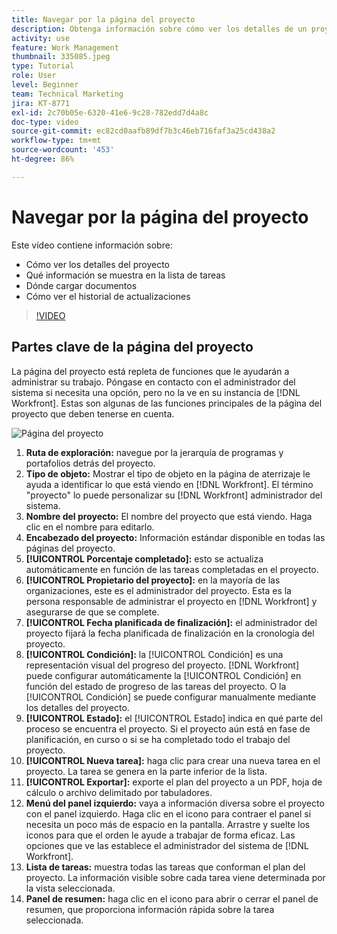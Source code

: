 ```yaml
---
title: Navegar por la página del proyecto
description: Obtenga información sobre cómo ver los detalles de un proyecto, qué información aparece en la lista de tareas, dónde cargar documentos y cómo ver el historial de actualizaciones en  [!DNL  Workfront].
activity: use
feature: Work Management
thumbnail: 335085.jpeg
type: Tutorial
role: User
level: Beginner
team: Technical Marketing
jira: KT-8771
exl-id: 2c70b05e-6320-41e6-9c28-782edd7d4a8c
doc-type: video
source-git-commit: ec82cd0aafb89df7b3c46eb716faf3a25cd438a2
workflow-type: tm+mt
source-wordcount: '453'
ht-degree: 86%

---
```


# Navegar por la página del proyecto

Este vídeo contiene información sobre:

* Cómo ver los detalles del proyecto
* Qué información se muestra en la lista de tareas
* Dónde cargar documentos
* Cómo ver el historial de actualizaciones

>[!VIDEO](https://video.tv.adobe.com/v/335085/?quality=12&learn=on)

## Partes clave de la página del proyecto

La página del proyecto está repleta de funciones que le ayudarán a administrar su trabajo. Póngase en contacto con el administrador del sistema si necesita una opción, pero no la ve en su instancia de [!DNL Workfront]. Estas son algunas de las funciones principales de la página del proyecto que deben tenerse en cuenta.

![Página del proyecto](assets/project-page-graphic-for-planner.png)

1. **Ruta de exploración:** navegue por la jerarquía de programas y portafolios detrás del proyecto.
2. **Tipo de objeto:** Mostrar el tipo de objeto en la página de aterrizaje le ayuda a identificar lo que está viendo en [!DNL Workfront]. El término &quot;proyecto&quot; lo puede personalizar su [!DNL Workfront] administrador del sistema.
3. **Nombre del proyecto:** El nombre del proyecto que está viendo. Haga clic en el nombre para editarlo.
4. **Encabezado del proyecto:** Información estándar disponible en todas las páginas del proyecto.
5. **[!UICONTROL Porcentaje completado]:** esto se actualiza automáticamente en función de las tareas completadas en el proyecto.
6. **[!UICONTROL Propietario del proyecto]:** en la mayoría de las organizaciones, este es el administrador del proyecto. Esta es la persona responsable de administrar el proyecto en [!DNL Workfront] y asegurarse de que se complete.
7. **[!UICONTROL Fecha planificada de finalización]:** el administrador del proyecto fijará la fecha planificada de finalización en la cronología del proyecto.
8. **[!UICONTROL Condición]:** la [!UICONTROL Condición] es una representación visual del progreso del proyecto. [!DNL Workfront] puede configurar automáticamente la [!UICONTROL Condición] en función del estado de progreso de las tareas del proyecto. O la [!UICONTROL Condición] se puede configurar manualmente mediante los detalles del proyecto.
9. **[!UICONTROL Estado]:** el [!UICONTROL Estado] indica en qué parte del proceso se encuentra el proyecto. Si el proyecto aún está en fase de planificación, en curso o si se ha completado todo el trabajo del proyecto.
10. **[!UICONTROL Nueva tarea]:** haga clic para crear una nueva tarea en el proyecto. La tarea se genera en la parte inferior de la lista.
11. **[!UICONTROL Exportar]:** exporte el plan del proyecto a un PDF, hoja de cálculo o archivo delimitado por tabuladores.
12. **Menú del panel izquierdo:** vaya a información diversa sobre el proyecto con el panel izquierdo. Haga clic en el icono para contraer el panel si necesita un poco más de espacio en la pantalla. Arrastre y suelte los iconos para que el orden le ayude a trabajar de forma eficaz. Las opciones que ve las establece el administrador del sistema de [!DNL Workfront].
13. **Lista de tareas:** muestra todas las tareas que conforman el plan del proyecto. La información visible sobre cada tarea viene determinada por la vista seleccionada.
14. **Panel de resumen:** haga clic en el icono para abrir o cerrar el panel de resumen, que proporciona información rápida sobre la tarea seleccionada.

<!---
learn more:
simplified left navigation
edit projects
new toolbar for lists
--->
